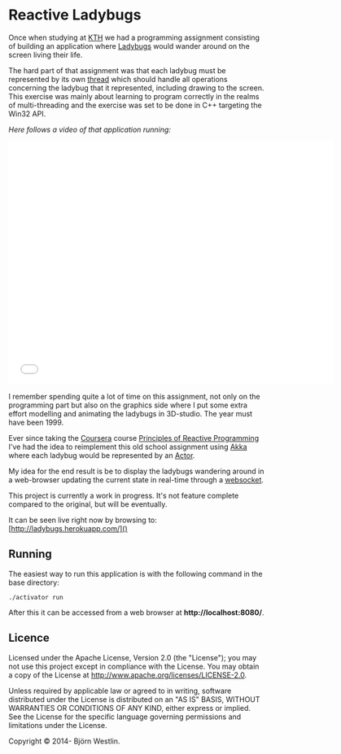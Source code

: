 # Reactive Ladybugs #

Once when studying at [KTH](http://www.kth.se/) we had a programming assignment consisting of building an
application where [Ladybugs](http://en.wikipedia.org/wiki/Coccinellidae) would wander around on the screen
living their life.

The hard part of that assignment was that each ladybug must be represented by its own
[thread](http://en.wikipedia.org/wiki/Thread_\(computing\)) which should handle all operations concerning the
ladybug that it represented, including drawing to the screen.
This exercise was mainly about learning to program correctly in the realms of multi-threading and the exercise
was set to be done in C++ targeting the Win32 API.

*Here follows a video of that application running:*

<iframe width="640" height="480" src="//www.youtube.com/embed/mhjmqMw9Lnc" frameborder="0" allowfullscreen></iframe>

I remember spending quite a lot of time on this assignment, not only on the programming part but also on the
graphics side where I put some extra effort modelling and animating the ladybugs in 3D-studio.
The year must have been 1999.

Ever since taking the [Coursera](https://www.coursera.org/) course
[Principles of Reactive Programming](https://www.coursera.org/course/reactive) I've had the idea to reimplement
this old school assignment using [Akka](http://akka.io/) where each ladybug would be represented by an
[Actor](http://en.wikipedia.org/wiki/Actor_model).

My idea for the end result is be to display the ladybugs wandering around in a web-browser updating the current
state in real-time through a [websocket](http://en.wikipedia.org/wiki/WebSocket).

This project is currently a work in progress. It's not feature complete compared to the original, but will be
eventually.
 
It can be seen live right now by browsing to: [http://ladybugs.herokuapp.com/]()  

                                                                                                                                                                                                                                   
## Running ##
                                                                                                                                                                                                                      
The easiest way to run this application is with the following command in the base directory:                                                                                                                                    
```                                                                                                                                                                                                                                
./activator run
```                                                                                                                                                                                                                                
After this it can be accessed from a web browser at **http://localhost:8080/**.                                                              
                                                                                                                                                                                                                                   

## Licence ##

Licensed under the Apache License, Version 2.0 (the "License"); you may not use this project except in compliance with the License. You may obtain a copy of the License at http://www.apache.org/licenses/LICENSE-2.0.

Unless required by applicable law or agreed to in writing, software distributed under the License is distributed on an "AS IS" BASIS, WITHOUT WARRANTIES OR CONDITIONS OF ANY KIND, either express or implied. See the License for the specific language governing permissions and limitations under the License.

Copyright &copy; 2014- Björn Westlin.

